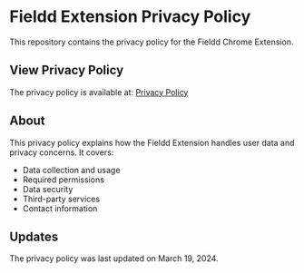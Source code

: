 # Fieldd Extension Privacy Policy

This repository contains the privacy policy for the Fieldd Chrome Extension.

## View Privacy Policy

The privacy policy is available at: [Privacy Policy](privacy-policy.html)

## About

This privacy policy explains how the Fieldd Extension handles user data and privacy concerns. It covers:
- Data collection and usage
- Required permissions
- Data security
- Third-party services
- Contact information

## Updates

The privacy policy was last updated on March 19, 2024. 
